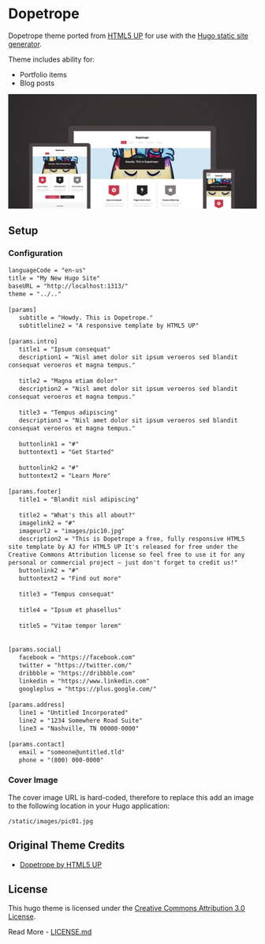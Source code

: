 # Dopetrope

Dopetrope theme ported from [HTML5 UP](https://html5up.net/) for use with the [Hugo static site generator](https://gohugo.io/).

Theme includes ability for:

 - Portfolio items
 - Blog posts

![](docs/screenshot.png)

## Setup

### Configuration

 ```
 languageCode = "en-us"
title = "My New Hugo Site"
baseURL = "http://localhost:1313/"
theme = "../.."

[params]
    subtitle = "Howdy. This is Dopetrope."
    subtitleline2 = "A responsive template by HTML5 UP"

[params.intro]
    title1 = "Ipsum consequat"
    description1 = "Nisl amet dolor sit ipsum veroeros sed blandit consequat veroeros et magna tempus."

    title2 = "Magna etiam dolor"
    description2 = "Nisl amet dolor sit ipsum veroeros sed blandit consequat veroeros et magna tempus."

    title3 = "Tempus adipiscing"
    description3 = "Nisl amet dolor sit ipsum veroeros sed blandit consequat veroeros et magna tempus."

    buttonlink1 = "#"
    buttontext1 = "Get Started"

    buttonlink2 = "#"
    buttontext2 = "Learn More"

[params.footer]
    title1 = "Blandit nisl adipiscing"

    title2 = "What's this all about?"
    imagelink2 = "#"
    imageurl2 = "images/pic10.jpg"
    description2 = "This is Dopetrope a free, fully responsive HTML5 site template by AJ for HTML5 UP It's released for free under the Creative Commons Attribution license so feel free to use it for any personal or commercial project – just don't forget to credit us!"
    buttonlink2 = "#"
    buttontext2 = "Find out more"

    title3 = "Tempus consequat"

    title4 = "Ipsum et phasellus"

    title5 = "Vitae tempor lorem"


[params.social]
    facebook = "https://facebook.com"
    twitter = "https://twitter.com/"
    dribbble = "https://dribbble.com"
    linkedin = "https://www.linkedin.com"
    googleplus = "https://plus.google.com/"

[params.address]
    line1 = "Untitled Incorporated"
    line2 = "1234 Somewhere Road Suite"
    line3 = "Nashville, TN 00000-0000"

[params.contact]
    email = "someone@untitled.tld"
    phone = "(800) 000-0000"
```

### Cover Image

The cover image URL is hard-coded, therefore to replace this add an image to the following location in your Hugo application:

```
/static/images/pic01.jpg
```

## Original Theme Credits

 - [Dopetrope by HTML5 UP](https://html5up.net/dopetrope)

## License

This hugo theme is licensed under the [Creative Commons Attribution 3.0 License](https://creativecommons.org/licenses/by/3.0/). 

Read More - [LICENSE.md](LICENSE.md)
